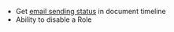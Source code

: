 - Get [email sending status](https://discuss.kanierp.com/t/communication-delivery-status-bulk-email-status/11941) in document timeline
- Ability to disable a Role
